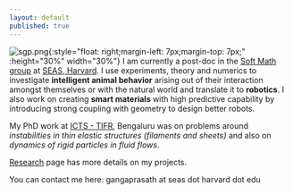```yaml
---
layout: default
published: true
---
```

<!--![gangaprasath.jpg]({{site.baseurl}}/gangaprasath.jpg){:style="float: right;margin-left: 7px;margin-top: 7px;" :height="30%" width="30%"}-->
![sgp.png]({{site.baseurl}}/sgp.png){:style="float: right;margin-left: 7px;margin-top: 7px;" :height="30%" width="30%"} I am currently a post-doc in the [Soft Math group](https://www.seas.harvard.edu/softmat/index.html) at [SEAS, Harvard](https://seas.harvard.edu/). I use experiments, theory and numerics to investigate **intelligent animal behavior** arising out of their interaction amongst themselves or with the natural world and translate it to **robotics**. I also work on creating **smart materials** with high predictive capability by introducing strong coupling with geometry to design better robots.

My PhD work at [ICTS - TIFR](https://www.icts.res.in), Bengaluru was on problems around _instabilities in thin elastic structures (filaments and sheets)_ and also on _dynamics of rigid particles in fluid flows_.

[Research](./research) page has more details on my projects.

<!--They can broadly be described as follows:

**Elasticity and geometry**

Small displacement theories in elasticity have become textbook material but the coupling of geometry in these theories is weak. Large deformation and geometry bring in fascinating new facets to material behaviour which can then be leveraged for desirable behaviour. These are relevant in phenomena ranging from differential growth problems in nature, micro-organismic motility, micro-fluidic parcelling of liquid droplets to movement of crop and tree canopies in wind. I look at these instabilities through table top experiments and theory.

**Hydrodynamics of particles**

Particles suspended in fluids are ubiquitous, examples include colloidal suspension, phytoplankton motion in ocean, suspended particulate matter in the atmosphere and collection of droplets inside clouds. The paramount hurdle in understanding the dynamics of these particles comes from the complicated nature of the governing equation (Maxey-Riley equations). I am interested in finding new ways to solve them without any ad-hoc approximations.-->

You can contact me here: gangaprasath at seas dot harvard dot edu
